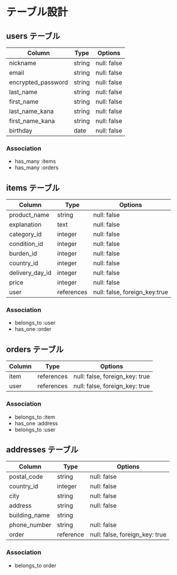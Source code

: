 # テーブル設計

##  users テーブル

| Column            | Type    | Options     |
| ----------------- | ------- | ----------- |
| nickname          | string  | null: false |
| email             | string  | null: false |
| encrypted_password| string  | null: false |
| last_name         | string  | null: false |
| first_name        | string  | null: false |
| last_name_kana    | string  | null: false |
| first_name_kana   | string  | null: false |
| birthday          | date    | null: false |
### Association

- has_many :items
- has_many :orders

##  items テーブル

| Column          | Type         | Options                        |
| --------------- | ------------ | ------------------------------ |
| product_name    | string       | null: false                    |
| explanation     | text         | null: false                    |
| category_id     | integer      | null: false                    |
| condition_id    | integer      | null: false                    |
| burden_id       | integer      | null: false                    |
| country_id      | integer      | null: false                    |
| delivery_day_id | integer      | null: false                    |
| price           | integer      | null: false                    |
| user            | references   | null: false, foreign_key:true  |
### Association

-  belongs_to :user
-  has_one :order

##  orders テーブル

| Column      | Type       | Options                        |
| ----------- | ---------- | ------------------------------ |
| item        | references | null: false, foreign_key: true |
| user        | references | null: false, foreign_key: true |
### Association

-  belongs_to :item
-  has_one :address 
-  belongs_to :user

##   addresses テーブル

| Column       | Type         | Options                        |
| ------------ | ------------ | ------------------------------ |
| postal_code  | string       | null: false                    |
| country_id   | integer      | null: false                    |
| city         | string       | null: false                    |
| address      | string       | null: false                    |
| building_name| string       |                                |
| phone_number | string       | null: false                    |
| order        | reference    | null: false, foreign_key: true |
### Association

- belongs_to order